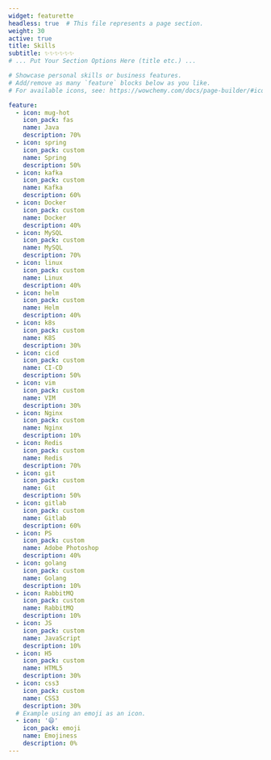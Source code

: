 ```yaml
---
widget: featurette
headless: true  # This file represents a page section.
weight: 30
active: true
title: Skills
subtitle: ✨✨✨✨✨✨
# ... Put Your Section Options Here (title etc.) ...

# Showcase personal skills or business features.
# Add/remove as many `feature` blocks below as you like.
# For available icons, see: https://wowchemy.com/docs/page-builder/#icons

feature:
  - icon: mug-hot
    icon_pack: fas
    name: Java 
    description: 70%
  - icon: spring
    icon_pack: custom
    name: Spring
    description: 50%
  - icon: kafka
    icon_pack: custom
    name: Kafka
    description: 60%
  - icon: Docker
    icon_pack: custom
    name: Docker
    description: 40%
  - icon: MySQL
    icon_pack: custom
    name: MySQL
    description: 70%
  - icon: linux
    icon_pack: custom
    name: Linux
    description: 40%
  - icon: helm
    icon_pack: custom
    name: Helm
    description: 40%
  - icon: k8s
    icon_pack: custom
    name: K8S
    description: 30%
  - icon: cicd
    icon_pack: custom
    name: CI-CD
    description: 50%
  - icon: vim
    icon_pack: custom
    name: VIM
    description: 30%
  - icon: Nginx
    icon_pack: custom
    name: Nginx
    description: 10%
  - icon: Redis
    icon_pack: custom
    name: Redis
    description: 70%
  - icon: git
    icon_pack: custom
    name: Git
    description: 50%
  - icon: gitlab
    icon_pack: custom
    name: Gitlab
    description: 60%
  - icon: PS
    icon_pack: custom
    name: Adobe Photoshop
    description: 40%
  - icon: golang
    icon_pack: custom
    name: Golang
    description: 10%
  - icon: RabbitMQ
    icon_pack: custom
    name: RabbitMQ
    description: 10%
  - icon: JS
    icon_pack: custom
    name: JavaScript
    description: 10%
  - icon: H5
    icon_pack: custom
    name: HTML5
    description: 30%
  - icon: css3
    icon_pack: custom
    name: CSS3
    description: 30%
  # Example using an emoji as an icon.
  - icon: '😄'
    icon_pack: emoji
    name: Emojiness
    description: 0%
---
```


